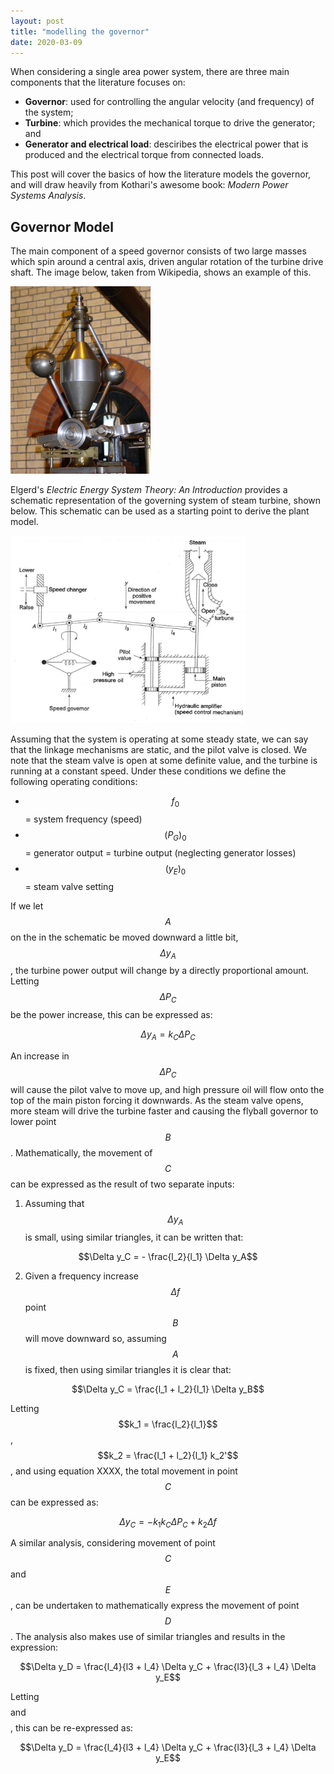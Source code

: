 ```yaml
---
layout: post
title: "modelling the governor"
date: 2020-03-09
---
```


When considering a single area power system, there are three main components that the literature focuses on:

* **Governor**: used for controlling the angular velocity (and frequency) of the system;
* **Turbine**: which provides the mechanical torque to drive the generator; and
* **Generator and electrical load**: desciribes the electrical power that is produced and the electrical torque from connected loads. 

This post will cover the basics of how the literature models the governor, and will draw heavily from Kothari's awesome book: *Modern Power Systems Analysis*. 

## Governor Model
The main component of a speed governor consists of two large masses which spin around a central axis, driven angular rotation of the turbine drive shaft. The image below, taken from Wikipedia, shows an example of this. 

<img src="/assets/ashton_frost_engine_governor.jpg" alt="Ashton Frost Engine Governor" height="300" class="center">

Elgerd's *Electric Energy System Theory: An Introduction* provides a schematic representation of the governing system of steam turbine, shown below. This schematic can be used as a starting point to derive the plant model. 

<img src="/assets/physical_governor_device.png" alt="Governor" height="300" class="center">

Assuming that the system is operating at some steady state, we can say that the linkage mechanisms are static, and the pilot valve is closed. We note that the steam valve is open at some definite value, and the turbine is running at a constant speed. Under these conditions we define the following operating conditions:

* $$ f_0 $$ = system frequency (speed)
* $$ ( P_G )_0 $$ = generator output = turbine output (neglecting generator losses)
* $$ ( y_E )_0 $$ = steam valve setting

If we let $$A$$ on the in the schematic be moved downward a little bit, $$\Delta y_A$$, the turbine power output will change by a directly proportional amount. Letting $$\Delta P_C$$ be the power increase, this can be expressed as:

$$\Delta y_A = k_C \Delta P_C \tag{1}$$

An increase in $$\Delta P_C$$ will cause the pilot valve to move up, and high pressure oil will flow onto the top of the main piston forcing it downwards. As the steam valve opens, more steam will drive the turbine faster and causing the flyball governor to lower point $$B$$. Mathematically, the movement of $$C$$ can be expressed as the result of two separate inputs:

1. Assuming that $$\Delta y_A$$ is small, using similar triangles, it can be written that:

$$\Delta y_C = - \frac{l_2}{l_1} \Delta y_A$$

2. Given a frequency increase $$\Delta f$$ point $$B$$ will move downward so, assuming $$A$$ is fixed, then using similar triangles it is clear that:

$$\Delta y_C = \frac{l_1 + l_2}{l_1} \Delta y_B$$

Letting $$k_1 = \frac{l_2}{l_1}$$, $$k_2 = \frac{l_1 + l_2}{l_1} k_2'$$, and using equation XXXX, the total movement in point $$C$$ can be expressed as:

$$\Delta y_C = - k_1 k_C \Delta P_C + k_2 \Delta f$$

A similar analysis, considering movement of point $$C$$ and $$E$$, can be undertaken to mathematically express the movement of point $$D$$. The analysis also makes use of similar triangles and results in the expression:

$$\Delta y_D = \frac{l_4}{l3 + l_4} \Delta y_C + \frac{l3}{l_3 + l_4} \Delta y_E$$

Letting $$$$ and $$$$, this can be re-expressed as:

$$\Delta y_D = \frac{l_4}{l3 + l_4} \Delta y_C + \frac{l3}{l_3 + l_4} \Delta y_E$$